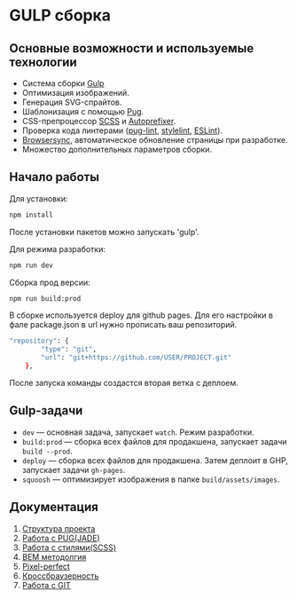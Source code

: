 # GULP сборка

## Основные возможности и используемые технологии

* Система сборки [Gulp](https://gulpjs.com/)
* Оптимизация изображений.
* Генерация SVG-спрайтов.
* Шаблонизация с помощью [Pug](https://pugjs.org/).
* CSS-препроцессор [SCSS](http://sass-lang.com/) и [Autoprefixer](https://autoprefixer.github.io/ru/).
* Проверка кода линтерами ([pug-lint](https://www.npmjs.com/package/pug-lint), [stylelint](https://stylelint.io/), [ESLint](http://eslint.org/)).
* [Browsersync](https://www.browsersync.io/), автоматическое обновление страницы при разработке.
* Множество дополнительных параметров сборки.


## Начало работы

Для установки:

```bash
npm install
```

После установки пакетов можно запускать 'gulp'.

Для режима разработки:

```bash
npm run dev
```

Сборка прод версии:

```bash
npm run build:prod
```

В сборке используется deploy для github pages. Для его настройки в фале package.json в url нужно прописать ваш репозиторий.

```bash
"repository": {
		"type": "git",
		"url": "git+https://github.com/USER/PROJECT.git"
	},
```
После запуска команды создастся вторая ветка с деплоем.

## Gulp-задачи

* `dev` — основная задача, запускает `watch`. Режим разработки.
* `build:prod` — сборка всех файлов для продакшена, запускает задачи `build --prod`.
* `deploy` — сборка всех файлов для продакшена. Затем деплоит в GHP, запускает задачи `gh-pages`.
* `squoosh` — оптимизирует изображения в папке `build/assets/images`.

## Документация
1. [Структура проекта](./structure.md)
1. [Работа с PUG(JADE)](./pug.md)
1. [Работа с стилями(SCSS)](./styles.md)
1. [BEM методолгия](./bem.md)
1. [Pixel-perfect](./pixel-pefect.md)
1. [Кроссбраузерность](./crossbrowser.md)
1. [Работа с GIT](./git.md)
